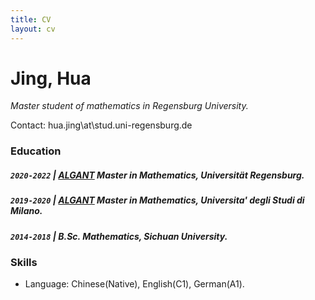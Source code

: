 ```yaml
---
title: CV
layout: cv
---
```


# Jing, Hua
_Master student of mathematics in Regensburg University._

Contact: hua.jing\at\stud.uni-regensburg.de

### Education

##### `2020-2022` \| [ALGANT](algant.eu) Master in Mathematics, Universität Regensburg.

##### `2019-2020` \| [ALGANT](algant.eu) Master in Mathematics, Universita' degli Studi di Milano.

##### `2014-2018` \| B.Sc. Mathematics, Sichuan University.

### Skills
- Language: Chinese(Native), English(C1), German(A1).

<!-- Markdown usage inspired by @vvveracruz/markdown-cv -->
